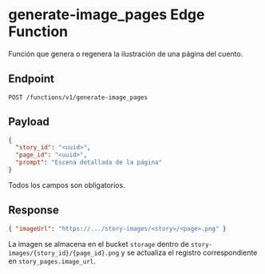 # generate-image_pages Edge Function

Función que genera o regenera la ilustración de una página del cuento.

## Endpoint

`POST /functions/v1/generate-image_pages`

## Payload

```json
{
  "story_id": "<uuid>",
  "page_id": "<uuid>",
  "prompt": "Escena detallada de la página"
}
```

Todos los campos son obligatorios.

## Response

```json
{ "imageUrl": "https://.../story-images/<story>/<page>.png" }
```

La imagen se almacena en el bucket `storage` dentro de `story-images/{story_id}/{page_id}.png`
y se actualiza el registro correspondiente en `story_pages.image_url`.
